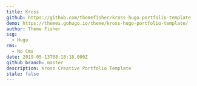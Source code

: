 ```yaml
---
title: Kross
github: https://github.com/themefisher/kross-hugo-portfolio-template
demo: https://themes.gohugo.io/theme/kross-hugo-portfolio-template/
author: Theme Fisher
ssg:
  - Hugo
cms:
  - No Cms
date: 2019-05-13T08:18:18.000Z
github_branch: master
description: Kross Creative Portfolio Template
stale: false
---
```

